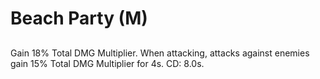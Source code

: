 # Beach Party (M)

## 

Gain 18% Total DMG Multiplier. When attacking, attacks against enemies gain 15% Total DMG Multiplier for 4s. CD: 8.0s.